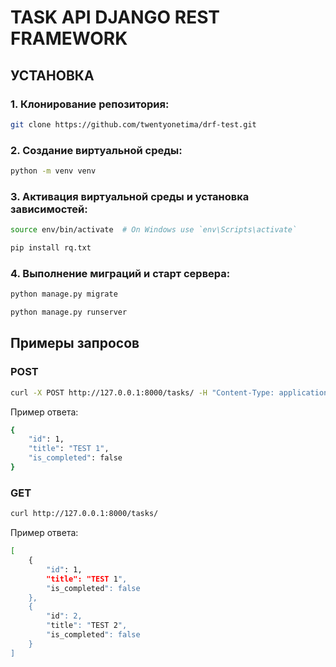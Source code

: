 # TASK API DJANGO REST FRAMEWORK

## УСТАНОВКА

### 1. Клонирование репозитория:

```bash
git clone https://github.com/twentyonetima/drf-test.git
```

### 2. Создание виртуальной среды:

```bash
python -m venv venv
```

### 3. Активация виртуальной среды и установка зависимостей:

```bash
source env/bin/activate  # On Windows use `env\Scripts\activate`
```

```bash
pip install rq.txt
```

### 4. Выполнение миграций и старт сервера:

```bash
python manage.py migrate
```

```bash
python manage.py runserver
```

## Примеры запросов

### POST

```bash
curl -X POST http://127.0.0.1:8000/tasks/ -H "Content-Type: application/json" -d '{"title": "TEST 1", "completed": false}'  #On PowerShell: Invoke-WebRequest -Uri http://127.0.0.1:8000/tasks/ -Method POST -Headers @{ "Content-Type" = "application/json" } -Body '{"title": "Task 1", "completed": false}'
```

Пример ответа:
```bash
{
    "id": 1,
    "title": "TEST 1",
    "is_completed": false
}
```



### GET

```bash
curl http://127.0.0.1:8000/tasks/
```

Пример ответа:
```bash
[
    {
        "id": 1,
        "title": "TEST 1",
        "is_completed": false
    },
    {
        "id": 2,
        "title": "TEST 2",
        "is_completed": false
    }
]
```


